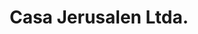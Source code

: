 ---
title: "Casa Jerusalen Ltda."
url: /santa-cruz-de-la-sierra/casa-jerusalen-ltda/
shop: menaje del hogar
---